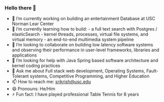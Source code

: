 ### Hello there 👋
- 🔭 I’m currently working on building an entertainment Database at USC Norman Lear Center
- 🌱 I’m currently learning how to build:
      - a full text search with Postgres / elasticSearch
      - kernel threads, processes, virtual file systems, and virtual memory
      - an end-to-end multimedia system pipeline
- 👯 I’m looking to collaborate on building low latency software systems and observing their performance in user-level frameworks, libraries and applications
- 🤔 I’m looking for help with Java Spring based software architecture and kernel coding practices
- 💬 Ask me about Full stack web development, Operating Systems, Fault-Tolerant systems, Competitive Programming, and Higher Education
- 📫 How to reach me: srikrish@usc.edu
- 😄 Pronouns: He/Him
- ⚡ Fun fact: I have played professional Table Tennis for 8 years

<!--
**srikrishna98/srikrishna98** is a ✨ _special_ ✨ repository because its `README.md` (this file) appears on your GitHub profile.

Here are some ideas to get you started:

- 🔭 I’m currently working on ...
- 🌱 I’m currently learning ...
- 👯 I’m looking to collaborate on ...
- 🤔 I’m looking for help with ...
- 💬 Ask me about ...
- 📫 How to reach me: ...
- 😄 Pronouns: ...
- ⚡ Fun fact: ...
-->
